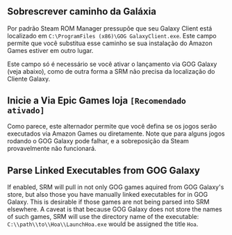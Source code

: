 #

## Sobrescrever caminho da Galáxia
Por padrão Steam ROM Manager pressupõe que seu Galaxy Client está localizado em `C:\ProgramFiles (x86)\GOG GalaxyClient.exe`. Este campo permite que você substitua esse caminho se sua instalação do Amazon Games estiver em outro lugar.

Este campo só é necessário se você ativar o lançamento via GOG Galaxy (veja abaixo), como de outra forma a SRM não precisa da localização do Cliente Galaxy.

## Inicie a Via Epic Games loja `[Recomendado ativado]`

Como parece, este alternador permite que você defina se os jogos serão executados via Amazon Games ou diretamente. Note que para alguns jogos rodando o GOG Galaxy pode falhar, e a sobreposição da Steam provavelmente não funcionará.

## Parse Linked Executables from GOG Galaxy

If enabled, SRM will pull in not only GOG games aquired from GOG Galaxy's store, but also those you have manually linked executables for in GOG Galaxy. This is desirable if those games are not being parsed into SRM elsewhere. A caveat is that because GOG Galaxy does not store the names of such games, SRM will use the directory name of the executable: `C:\\path\\to\\Hoa\\LaunchHoa.exe` would be assigned the title `Hoa`.
